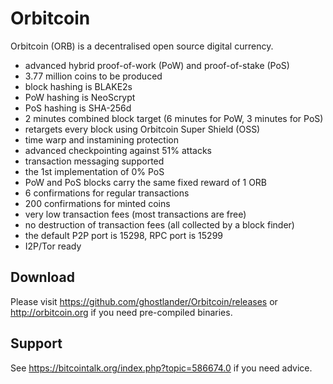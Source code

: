 Orbitcoin
===========

Orbitcoin (ORB) is a decentralised open source digital currency.

 - advanced hybrid proof-of-work (PoW) and proof-of-stake (PoS)
 - 3.77 million coins to be produced
 - block hashing is BLAKE2s
 - PoW hashing is NeoScrypt
 - PoS hashing is SHA-256d
 - 2 minutes combined block target (6 minutes for PoW, 3 minutes for PoS)
 - retargets every block using Orbitcoin Super Shield (OSS)
 - time warp and instamining protection
 - advanced checkpointing against 51% attacks
 - transaction messaging supported
 - the 1st implementation of 0% PoS
 - PoW and PoS blocks carry the same fixed reward of 1 ORB
 - 6 confirmations for regular transactions
 - 200 confirmations for minted coins
 - very low transaction fees (most transactions are free)
 - no destruction of transaction fees (all collected by a block finder)
 - the default P2P port is 15298, RPC port is 15299
 - I2P/Tor ready


Download
--------

Please visit https://github.com/ghostlander/Orbitcoin/releases or
http://orbitcoin.org if you need pre-compiled binaries.


Support
-------

See https://bitcointalk.org/index.php?topic=586674.0 if you need advice.
